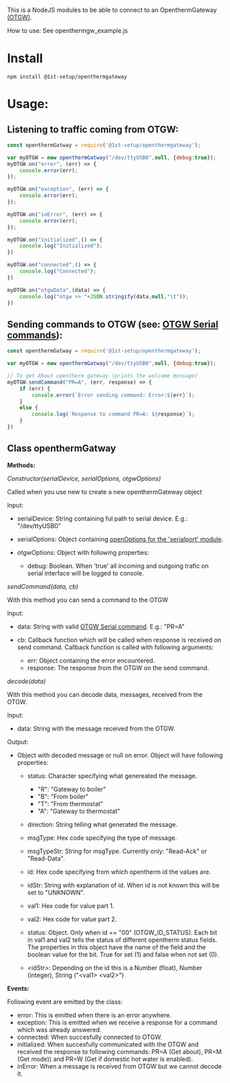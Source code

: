 This is a NodeJS modules to be able to connect to an OpenthermGateway [(OTGW)](http://otgw.tclcode.com/index.html).

How to use: See openthermgw_example.js

Install
=======
```
npm install @1st-setup/openthermgateway
```

Usage:
======

Listening to traffic coming from OTGW:
--------------------------------------
```js
const openthermGatway = require('@1st-setup/openthermgateway');

var myOTGW = new openthermGatway("/dev/ttyUSB0",null, {debug:true});
myOTGW.on("error", (err) => {
    console.error(err);
});

myOTGW.on("exception", (err) => {
    console.error(err);
});

myOTGW.on("inError", (err) => {
    console.error(err);
});

myOTGW.on("initialized",() => {
    console.log("Initialized");
})

myOTGW.on("connected",() => {
    console.log("Connected");
})

myOTGW.on("otgwData",(data) => {
    console.log("otgw >> "+JSON.stringify(data,null,"\t"));
})
```

Sending commands to OTGW (see: [OTGW Serial commands](http://otgw.tclcode.com/firmware.html#configuration)):
--------------------------------------
```js
const openthermGatway = require('@1st-setup/openthermgateway');

var myOTGW = new openthermGatway("/dev/ttyUSB0",null, {debug:true});

// To get About opentherm gateway (prints the welcome message) 
myOTGW.sendCommand("PR=A", (err, response) => {
    if (err) {
        console.error(`Error sending command: Error:${err}`);
    }
    else {
        console.log(`Response to command PR=A: ${response}`);
    }
})
```

Class **openthermGatway**
-------------------------
**Methods:**

_Constructor(serialDevice, serialOptions, otgwOptions)_

Called when you use new to create a new openthermGateway object

Input:
* serialDevice: String containing ful path to serial device. E.g.: "/dev/ttyUSB0"
* serialOptions: Object containing [openOptions for the 'serialport' module](https://serialport.io/docs/api-stream#openoptions).
* otgwOptions: Object with following properties:

    * debug: Boolean. When 'true' all incoming and outgoing trafic on serial interface will be logged to console.

_sendCommand(data, cb)_

With this method you can send a command to the OTGW

Input:
* data: String with valid [OTGW Serial command](http://otgw.tclcode.com/firmware.html#configuration). E.g.: "PR=A"
* cb: Callback function which will be called when response is received on send command. Callback function is called with following arguments:

    * err: Object containing the error encountered.
    * response: The response from the OTGW on the send command.

_decode(data)_

With this method you can decode data, messages, received from the OTGW.

Input:
* data: String with the message received from the OTGW.

Output:
* Object with decoded message or null on error. Object will have following properties:

    * status: Character specifying what genereated the message.
        * "R": "Gateway to boiler"
        * "B": "From boiler"
        * "T": "From thermostat"
        * "A": "Gateway to thermostat"

    * direction: String telling what generated the message.
    * msgType: Hex code specifying the type of message.
    * msgTypeStr: String for msgType. Currently only: "Read-Ack" or "Read-Data".
    * id: Hex code specifying from which opentherm id the values are.
    * idStr: String with explanation of id. When id is not known this will be set to "UNKNOWN".
    * val1: Hex code for value part 1.
    * val2: Hex code for value part 2.
    * status: Object. Only when id == "00" (OTGW_ID_STATUS). Each bit in val1 and val2 tells the status of different opentherm status fields. The properties in this object have the name of the field and the boolean value for the bit. True for set (1) and false when not set (0).
    * &lt;idStr&gt;: Depending on the id this is a Number (float), Number (integer), String ("&lt;val1&gt; &lt;val2&gt;")

**Events:**

Following event are emitted by the class:

* error: This is emitted when there is an error anywhere.
* exception: This is emitted when we receive a response for a command which was already answered.
* connected: When succesfully connected to OTGW.
* initialized: When succesfully communicated with the OTGW and received the response to following commands: PR=A (Get about), PR=M (Get mode)) and PR=W (Get if domestic hot water is enabled).
* inError: When a message is received from OTGW but we cannot decode it.
